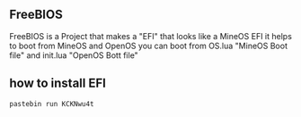 ## FreeBIOS

FreeBIOS is a Project that makes a "EFI" that looks like a MineOS EFI
it helps to boot from MineOS and OpenOS
you can boot from OS.lua "MineOS Boot file" and init.lua "OpenOS Bott file"

## how to install EFI

	pastebin run KCKNwu4t
